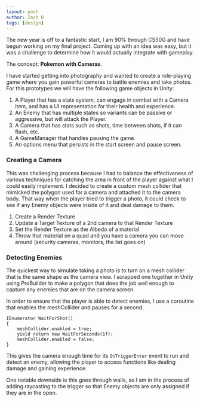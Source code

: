 ```yaml
---
layout: post
author: Zach B
tags: [design]
---
```


The new year is off to a fantastic start, I am 90% through CS50G and have begun working on my final project. Coming up with an idea was easy, but it was a challenge to determine how it would actually integrate with gameplay. 

The concept: **Pokemon with Cameras**. 

I have started getting into photography and wanted to create a role-playing game where you gain powerful cameras to battle enemies and take photos. For this prototypes we will have the following game objects in Unity:

1. A Player that has a stats system, can engage in combat with a Camera item, and has a UI representation for their health and experience.
2. An Enemy that has multiple states so variants can be passive or aggressive, but will attack the Player.
3. A Camera that has stats such as shots, time between shots, if it can flash, etc.
4. A GameManager that handles pausing the game.
5. An options menu that persists in the start screen and pause screen.

### Creating a Camera

This was challenging process because I had to balance the effectiveness of various techniques for catching the area in front of the player against what I could easily implement. I decided to create a custom mesh collider that mimicked the polygon used for a camera and attached it to the camera body. That way when the player tried to trigger a photo, it could check to see if any Enemy objects were inside of it and deal damage to them.

1. Create a Render Texture 
2. Update a Target Texture of a 2nd camera to that Render Texture
3. Set the Render Texture as the Albedo of a material
4. Throw that material on a quad and you have a camera you can move around (security cameras, monitors, the list goes on)

### Detecting Enemies

The quickest way to simulate taking a photo is to turn on a mesh collider that is the same shape as the camera view. I scrapped one together in Unity using ProBuilder to make a polygon that does the job well enough to capture any enemies that are on the camera screen.

In order to ensure that the player is able to detect enemies, I use a coroutine that enables the meshCollider and pauses for a second.

```
IEnumerator WaitForShot()
{
    meshCollider.enabled = true;
    yield return new WaitForSeconds(1f);
    meshCollider.enabled = false;
}
```

This gives the camera enough time for its `OnTriggerEnter` event to run and detect an enemy, allowing the player to access functions like dealing damage and gaining experience. 

One notable downside is this goes through walls, so I am in the process of adding raycasting to the trigger so that Enemy objects are only assigned if they are in the open.
